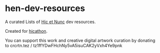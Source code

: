 # hen-dev-resources

A curated Lists of [Hic et Nunc](https://www.hicetnunc.xyz/) dev resources.

Created for [hicathon](https://www.hicathon.xyz/).

You can support this work and creative digital artwork curation by donating to crcrtn.tez / tz1ffYDwFHchNy5vA5isuCAK2yVxh4Ye9pnk
